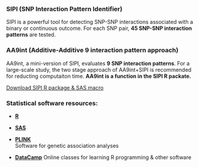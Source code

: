
### **SIPI** (SNP Interaction Pattern Identifier) 
SIPI is a powerful tool for detecting SNP-SNP interactions associated with a binary or continuous outcome. For each SNP pair, **45 SNP-SNP interaction patterns** are tested.  


### **AA9int** (Additive-Additive 9 interaction pattern approach) 
AA9int, a mini-version of SIPI, evaluates **9 SNP interaction patterns**. For a large-scale study, the two stage approach of AA9int+SIPI is recommended for reducting computaiton time. **AA9int is a function in the SIPI R packate.**  

[Download SIPI R package & SAS macro](https://github.com/LinHuiyi/SIPI)  



### **Statistical software resources:**

- [**R**](https://www.r-project.org/)

- [**SAS**](https://www.sas.com/en_us/solutions/analytics.html)

- [**PLINK**](https://www.cog-genomics.org/plink/2.0/)  
  Software for genetic association analyses

- [**DataCamp**](https://www.datacamp.com/home/) 
  Online classes for learning R programming & other software  

